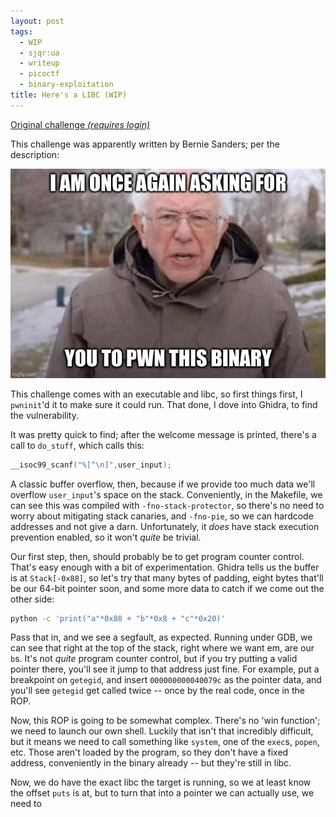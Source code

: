 ```yaml
---
layout: post
tags:
  - WIP
  - sjqr:ua
  - writeup
  - picoctf
  - binary-exploitation
title: Here's a LIBC (WIP)
---
```


[Original challenge *(requires login)*](https://play.picoctf.org/practice/challenge/179)

This challenge was apparently written by Bernie Sanders; per the description:

![A picture of Bernie Sanders saying the totally real and authentic quote "I am once again asking for you to pwn this binary"](./bernie.jpg "okay maybe it's not actually Sen. Sanders but I can dream")

This challenge comes with an executable and libc, so first things first, I `pwninit`'d it to make sure it could run.
That done, I dove into Ghidra, to find the vulnerability.

It was pretty quick to find; after the welcome message is printed, there's a call to `do_stuff`, which calls this:

```c
__isoc99_scanf("%[^\n]",user_input);
```

A classic buffer overflow, then, because if we provide too much data we'll overflow `user_input`'s space on the stack.
Conveniently, in the Makefile, we can see this was compiled with `-fno-stack-protector`, so there's no need to worry about mitigating stack canaries, and `-fno-pie`, so we can hardcode addresses and not give a darn.
Unfortunately, it _does_ have stack execution prevention enabled, so it won't *quite* be trivial.

Our first step, then, should probably be to get program counter control.
That's easy enough with a bit of experimentation.
Ghidra tells us the buffer is at `Stack[-0x88]`, so let's try that many bytes of padding, eight bytes that'll be our 64-bit pointer soon, and some more data to catch if we come out the other side:

```sh
python -c 'print("a"*0x88 + "b"*0x8 + "c"*0x20)'
```

Pass that in, and we see a segfault, as expected.
Running under GDB, we can see that right at the top of the stack, right where we want em, are our `b`s.
It's not *quite* program counter control, but if you try putting a valid pointer there, you'll see it jump to that address just fine.
For example, put a breakpoint on `getegid`, and insert `000000000040079c` as the pointer data, and you'll see `getegid` get called twice -- once by the real code, once in the ROP.

Now, this ROP is going to be somewhat complex.
There's no 'win function'; we need to launch our own shell.
Luckily that isn't that incredibly difficult, but it means we need to call something like `system`, one of the `exec`s, `popen`, etc.
Those aren't loaded by the program, so they don't have a fixed address, conveniently in the binary already -- but they're still in libc.

Now, we do have the exact libc the target is running, so we at least know the offset `puts` is at, but to turn that into a pointer we can actually use, we need to 
